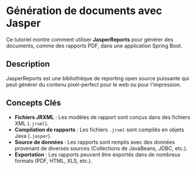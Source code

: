 # Génération de documents avec Jasper

Ce tutoriel montre comment utiliser **JasperReports** pour générer des documents, comme des rapports PDF, dans une application Spring Boot.

## Description

JasperReports est une bibliothèque de reporting open source puissante qui peut générer du contenu pixel-perfect pour le web ou pour l'impression.

## Concepts Clés

- **Fichiers JRXML** : Les modèles de rapport sont conçus dans des fichiers XML (`.jrxml`).
- **Compilation de rapports** : Les fichiers `.jrxml` sont compilés en objets Java (`.jasper`).
- **Source de données** : Les rapports sont remplis avec des données provenant de diverses sources (Collections de JavaBeans, JDBC, etc.).
- **Exportation** : Les rapports peuvent être exportés dans de nombreux formats (PDF, HTML, XLS, etc.).